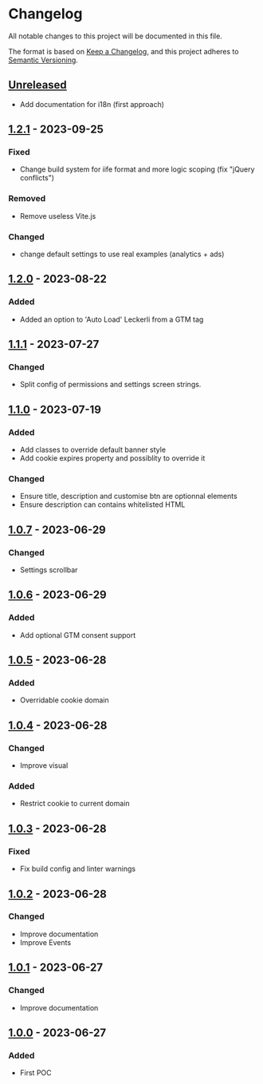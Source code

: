 # Changelog
All notable changes to this project will be documented in this file.

The format is based on [Keep a Changelog](https://keepachangelog.com/en/1.0.0/),
and this project adheres to [Semantic Versioning](https://semver.org/spec/v2.0.0.html).

## [Unreleased]
- Add documentation for i18n (first approach)


## [1.2.1] - 2023-09-25
### Fixed
- Change build system for iife format and more logic scoping (fix "jQuery conflicts")

### Removed
- Remove useless Vite.js

### Changed
- change default settings to use real examples (analytics + ads)

## [1.2.0] - 2023-08-22
### Added
- Added an option to 'Auto Load' Leckerli from a GTM tag

## [1.1.1] - 2023-07-27
### Changed
- Split config of permissions and settings screen strings.

## [1.1.0] - 2023-07-19
### Added
- Add classes to override default banner style
- Add cookie expires property and possiblity to override it

### Changed
- Ensure title, description and customise btn are optionnal elements
- Ensure description can contains whitelisted HTML

## [1.0.7] - 2023-06-29
### Changed
- Settings scrollbar

## [1.0.6] - 2023-06-29
### Added
- Add optional GTM consent support

## [1.0.5] - 2023-06-28
### Added
- Overridable cookie domain

## [1.0.4] - 2023-06-28
### Changed
- Improve visual

### Added
- Restrict cookie to current domain

## [1.0.3] - 2023-06-28
### Fixed
- Fix build config and linter warnings

## [1.0.2] - 2023-06-28
### Changed
- Improve documentation
- Improve Events

## [1.0.1] - 2023-06-27
### Changed
- Improve documentation

## [1.0.0] - 2023-06-27
### Added
- First POC

[Unreleased]: https://github.com/antistatique/leckerli/compare/v1.2.1...HEAD
[1.2.1]: https://github.com/antistatique/leckerli/compare/v1.2.0...v1.2.1
[1.2.0]: https://github.com/antistatique/leckerli/compare/v1.1.1...v1.2.0
[1.1.1]: https://github.com/antistatique/leckerli/compare/v1.1.0...v1.1.1
[1.1.0]: https://github.com/antistatique/leckerli/compare/v1.0.7...v1.1.0
[1.0.7]: https://github.com/antistatique/leckerli/compare/v1.0.6...v1.0.7
[1.0.6]: https://github.com/antistatique/leckerli/compare/v1.0.5...v1.0.6
[1.0.5]: https://github.com/antistatique/leckerli/compare/v1.0.4...v1.0.5
[1.0.4]: https://github.com/antistatique/leckerli/compare/v1.0.3...v1.0.4
[1.0.3]: https://github.com/antistatique/leckerli/compare/v1.0.2...v1.0.3
[1.0.2]: https://github.com/antistatique/leckerli/compare/v1.0.1...v1.0.2
[1.0.1]: https://github.com/antistatique/leckerli/compare/v1.0.0...v1.0.1
[1.0.0]: https://github.com/antistatique/leckerli/releases/tag/v1.0.0
